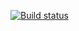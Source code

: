[![Build status](https://ci.appveyor.com/api/projects/status/4wgfs0gkwq5ye9xx?svg=true)](https://ci.appveyor.com/project/ElenaAnanich/2-1)
